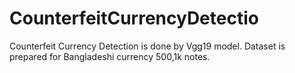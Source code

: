 # CounterfeitCurrencyDetectio
Counterfeit Currency Detection is done by Vgg19 model. Dataset is prepared for Bangladeshi currency 500,1k notes.
